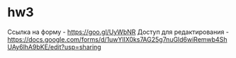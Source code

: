 # hw3
Ссылка на форму - https://goo.gl/UyWbNR
Доступ для редактирования - https://docs.google.com/forms/d/1uwYlIX0ks7AG25g7nuGld6wiRemwb4ShUAy6lhA9bKE/edit?usp=sharing
